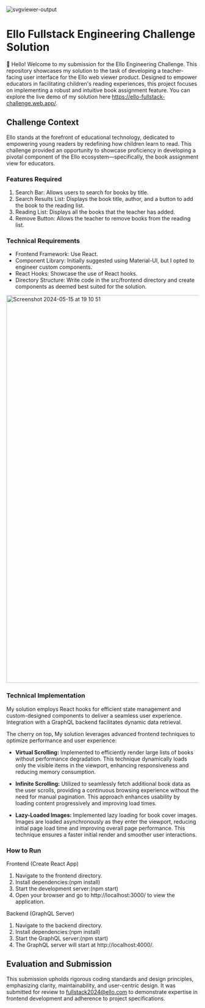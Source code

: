 ![svgviewer-output](https://github.com/ElloTechnology/backend_takehome/assets/3518127/561bc8d4-bffc-4360-b9ea-61e876bcec93)

# Ello Fullstack Engineering Challenge Solution

👋 Hello! Welcome to my submission for the Ello Engineering Challenge. This repository showcases my solution to the task of developing a teacher-facing user interface for the Ello web viewer product. Designed to empower educators in facilitating children's reading experiences, this project focuses on implementing a robust and intuitive book assignment feature. You can explore the live demo of my solution here https://ello-fullstack-challenge.web.app/.

## Challenge Context

Ello stands at the forefront of educational technology, dedicated to empowering young readers by redefining how children learn to read. This challenge provided an opportunity to showcase proficiency in developing a pivotal component of the Ello ecosystem—specifically, the book assignment view for educators.

### Features Required

1. Search Bar: Allows users to search for books by title.
2. Search Results List: Displays the book title, author, and a button to add the book to the reading list.
3. Reading List: Displays all the books that the teacher has added.
4. Remove Button: Allows the teacher to remove books from the reading list.

### Technical Requirements

-   Frontend Framework: Use React.
-   Component Library: Initially suggested using Material-UI, but I opted to engineer custom components.
-   React Hooks: Showcase the use of React hooks.
-   Directory Structure: Write code in the src/frontend directory and create components as deemed best suited for the solution.

<img width="1013" alt="Screenshot 2024-05-15 at 19 10 51" src="https://github.com/ElloTechnology/fullstack-take-home-test/assets/3518127/bc3eb7f7-489f-4304-93f4-032bbbd38c58">

### Technical Implementation

My solution employs React hooks for efficient state management and custom-designed components to deliver a seamless user experience. Integration with a GraphQL backend facilitates dynamic data retrieval.

The cherry on top, My solution leverages advanced frontend techniques to optimize performance and user experience:

-   **Virtual Scrolling:** Implemented to efficiently render large lists of books without performance degradation. This technique dynamically loads only the visible items in the viewport, enhancing responsiveness and reducing memory consumption.

-   **Infinite Scrolling:** Utilized to seamlessly fetch additional book data as the user scrolls, providing a continuous browsing experience without the need for manual pagination. This approach enhances usability by loading content progressively and improving load times.

-   **Lazy-Loaded Images:** Implemented lazy loading for book cover images. Images are loaded asynchronously as they enter the viewport, reducing initial page load time and improving overall page performance. This technique ensures a faster initial render and smoother user interactions.

### How to Run

Frontend (Create React App)

1. Navigate to the frontend directory.
2. Install dependencies:(npm install)
3. Start the development server:(npm start)
4. Open your browser and go to http://localhost:3000/ to view the application.

Backend (GraphQL Server)

1. Navigate to the backend directory.
2. Install dependencies:(npm install)
3. Start the GraphQL server:(npm start)
4. The GraphQL server will start at http://localhost:4000/.

## Evaluation and Submission

This submission upholds rigorous coding standards and design principles, emphasizing clarity, maintainability, and user-centric design. It was submitted for review to fullstack2024@ello.com to demonstrate expertise in frontend development and adherence to project specifications.
